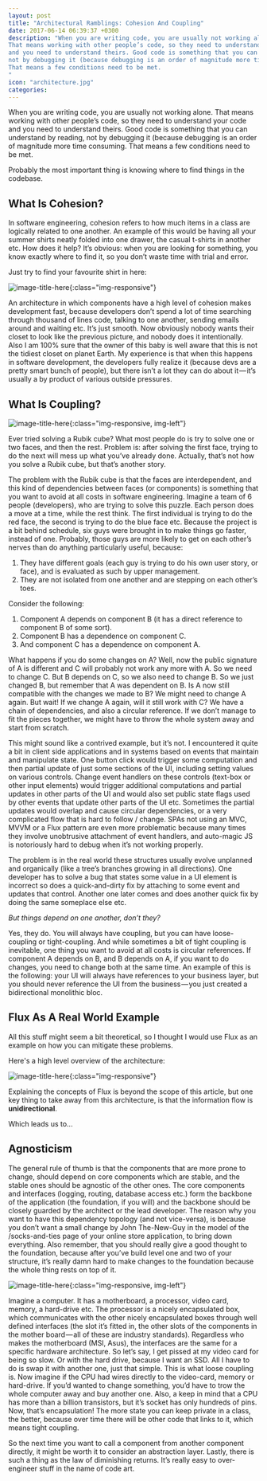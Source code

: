 ```yaml
---
layout: post
title: "Architectural Ramblings: Cohesion And Coupling"
date: 2017-06-14 06:39:37 +0300
description: "When you are writing code, you are usually not working alone. 
That means working with other people’s code, so they need to understand your code 
and you need to understand theirs. Good code is something that you can understand by reading, 
not by debugging it (because debugging is an order of magnitude more time consuming). 
That means a few conditions need to be met.
"
icon: "architecture.jpg"
categories:
---
```


When you are writing code, you are usually not working alone. That means working with other people’s code, so they need to understand your code and you need to understand theirs. Good code is something that you can understand by reading, not by debugging it (because debugging is an order of magnitude more time consuming. That means a few conditions need to be met. 

Probably the most important thing is knowing where to find things in the codebase. 

## What Is Cohesion?

In software engineering, cohesion refers to how much items in a class are logically related to one another. An example of this would be having all your summer shirts neatly folded into one drawer, the casual t-shirts in another etc. How does it help? It’s obvious: when you are looking for something, you know exactly where to find it, so you don’t waste time with trial and error. 

Just try to find your favourite shirt in here:

![image-title-here](/images/closet.jpeg){:class="img-responsive"}

An architecture in which components have a high level of cohesion makes development fast, because developers don’t spend a lot of time searching through thousand of lines code, talking to one another, sending emails around and waiting etc. It’s just smooth. Now obviously nobody wants their closet to look like the previous picture, and nobody does it intentionally. Also I am 100% sure that the owner of this baby is well aware that this is not the tidiest closet on planet Earth. My experience is that when this happens in software development, the developers fully realize it (because devs are a pretty smart bunch of people), but there isn’t a lot they can do about it — it’s usually a by product of various outside pressures. 

## What Is Coupling?

![image-title-here](/images/rubik.png){:class="img-responsive, img-left"} 

Ever tried solving a Rubik cube? What most people do is try to solve one or two faces, and then the rest. Problem is: after solving the first face, trying to do the next will mess up what you’ve already done. Actually, that’s not how you solve a Rubik cube, but that’s another story.

The problem with the Rubik cube is that the faces are interdependent, and this kind of dependencies between faces (or components) is something that you want to avoid at all costs in software engineering. Imagine a team of 6 people (developers), who are trying to solve this puzzle. Each person does a move at a time, while the rest think. The first individual is trying to do the red face, the second is trying to do the blue face etc. Because the project is a bit behind schedule, six guys were brought in to make things go faster, instead of one. Probably, those guys are more likely to get on each other’s nerves than do anything particularly useful, because:

1. They have different goals (each guy is trying to do his own user story, or face), and is evaluated as such by upper management.
2. They are not isolated from one another and are stepping on each other’s toes.

Consider the following: 

1. Component A depends on component B (it has a direct reference to component B of some sort). 
2. Component B has a dependence on component C. 
3. And component C has a dependence on component A. 

What happens if you do some changes on A? Well, now the public signature of A is different and C will probably not work any more with A. So we need to change C. But B depends on C, so we also need to change B. So we just changed B, but remember that A was dependent on B. Is A now still compatible with the changes we made to B? We might need to change A again. But wait! If we change A again, will it still work with C? We have a chain of dependencies, and also a circular reference. If we don’t manage to fit the pieces together, we might have to throw the whole system away and start from scratch.

This might sound like a contrived example, but it’s not. I encountered it quite a bit in client side applications and in systems based on events that maintain and manipulate state. One button click would trigger some computation and then partial update of just some sections of the UI, including setting values on various controls. Change event handlers on these controls (text-box or other input elements) would trigger additional computations and partial updates in other parts of the UI and would also set public state flags used by other events that update other parts of the UI etc. Sometimes the partial updates would overlap and cause circular dependencies, or a very complicated flow that is hard to follow / change. SPAs not using an MVC, MVVM or a Flux pattern are even more problematic because many times they involve unobtrusive attachment of event handlers, and auto-magic JS is notoriously hard to debug when it’s not working properly.

The problem is in the real world these structures usually evolve unplanned and organically (like a tree’s branches growing in all directions). One developer has to solve a bug that states some value in a UI element is incorrect so does a quick-and-dirty fix by attaching to some event and updates that control. Another one later comes and does another quick fix by doing the same someplace else etc.

*But things depend on one another, don’t they?*

Yes, they do. You will always have coupling, but you can have loose-coupling or tight-coupling. And while sometimes a bit of tight coupling is inevitable, one thing you want to avoid at all costs is circular references. If component A depends on B, and B depends on A, if you want to do changes, you need to change both at the same time. An example of this is the following: your UI will always have references to your business layer, but you should never reference the UI from the business — you just created a bidirectional monolithic bloc. 

## Flux As A Real World Example

All this stuff might seem a bit theoretical, so I thought I would use Flux as an example on how you can mitigate these problems. 

Here's a high level overview of the architecture:

![image-title-here](/images/flux.png){:class="img-responsive"} 

Explaining the concepts of Flux is beyond the scope of this article, but one key thing to take away from this architecture, is that the information flow is **unidirectional**.

Which leads us to...

## Agnosticism

The general rule of thumb is that the components that are more prone to change, should depend on core components which are stable, and the stable ones should be agnostic of the other ones. The core components and interfaces (logging, routing, database access etc.) form the backbone of the application (the foundation, if you will) and the backbone should be closely guarded by the architect or the lead developer. The reason why you want to have this dependency topology (and not vice-versa), is because you don’t want a small change by John The-New-Guy in the model of the /socks-and-ties page of your online store application, to bring down everything. Also remember, that you should really give a good thought to the foundation, because after you’ve build level one and two of your structure, it’s really damn hard to make changes to the foundation because the whole thing rests on top of it.

![image-title-here](/images/motherboard.png){:class="img-responsive, img-left"}

Imagine a computer. It has a motherboard, a processor, video card, memory, a hard-drive etc. The processor is a nicely encapsulated box, which communicates with the other nicely encapsulated boxes through well defined interfaces (the slot it’s fitted in, the other slots of the components in the mother board — all of these are industry standards). Regardless who makes the motherboard (MSI, Asus), the interfaces are the same for a specific hardware architecture. So let’s say, I get pissed at my video card for being so slow. Or with the hard drive, because I want an SSD. All I have to do is swap it with another one, just that simple. This is what loose coupling is. Now imagine if the CPU had wires directly to the video-card, memory or hard-drive. If you’d wanted to change something, you’d have to trow the whole computer away and buy another one. Also, a keep in mind that a CPU has more than a billion transistors, but it’s socket has only hundreds of pins. Now, that’s encapsulation! The more state you can keep private in a class, the better, because over time there will be other code that links to it, which means tight coupling.

So the next time you want to call a component from another component directly, it might be worth it to consider an abstraction layer. Lastly, there is such a thing as the law of diminishing returns. It’s really easy to over-engineer stuff in the name of code art.

